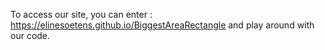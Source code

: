 To access our site, you can enter : https://elinesoetens.github.io/BiggestAreaRectangle and play around with our code.
